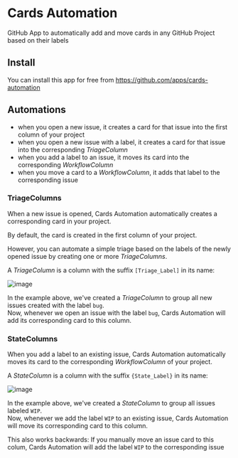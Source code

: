# Cards Automation

GitHub App to automatically add and move cards in any GitHub Project based on their labels

## Install
You can install this app for free from https://github.com/apps/cards-automation

## Automations

- when you open a new issue, it creates a card for that issue into the first column of your project
- when you open a new issue with a label, it creates a card for that issue into the corresponding _TriageColumn_
- when you add a label to an issue, it moves its card into the corresponding _WorkflowColumn_
- when you move a card to a _WorkflowColumn_, it adds that label to the corresponding issue

### TriageColumns

When a new issue is opened, Cards Automation automatically creates a corresponding card in your project.

By default, the card is created in the first column of your project.

However, you can automate a simple triage based on the labels of the newly opened issue by creating one or more _TriageColumns_.

A _TriageColumn_ is a column with the suffix `[Triage_Label]` in its name:

![image](https://user-images.githubusercontent.com/4029499/36200446-f5b81772-117c-11e8-8d0a-67f1376da524.png)

In the example above, we've created a _TriageColumn_ to group all new issues created with the label `bug`.
<br />Now, whenever we open an issue with the label `bug`, Cards Automation will add its corresponding card to this column.

### StateColumns

When you add a label to an existing issue, Cards Automation automatically moves its card to the corresponding _WorkflowColumn_ of your project.

A _StateColumn_ is a column with the suffix `{State_Label}` in its name:

![image](https://user-images.githubusercontent.com/4029499/36201549-96f0aec6-1180-11e8-9151-46209c707614.png)

In the example above, we've created a _StateColumn_ to group all issues labeled `WIP`.
<br />Now, whenever we add the label `WIP` to an existing issue, Cards Automation will move its corresponding card to this column.

This also works backwards:
If you manually move an issue card to this colum, Cards Automation will add the label `WIP` to the corresponding issue
